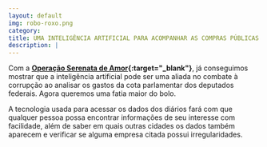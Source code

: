 ```yaml
---
layout: default
img: robo-roxo.png
category: 
title: UMA INTELIGÊNCIA ARTIFICIAL PARA ACOMPANHAR AS COMPRAS PÚBLICAS MUNICIPAIS
description: |
---
```


Com a <strong>[Operação Serenata de Amor](https://serenata.ai/){:target="_blank"}</strong>, já conseguimos mostrar que a inteligência artificial pode ser uma aliada no combate à corrupção ao analisar os gastos da cota parlamentar dos deputados federais. Agora queremos uma fatia maior do bolo.

A tecnologia usada para acessar os dados dos diários fará com que qualquer pessoa possa encontrar informações de seu interesse com facilidade, além de saber em quais outras cidades os dados também aparecem e verificar se alguma empresa citada possui irregularidades.
